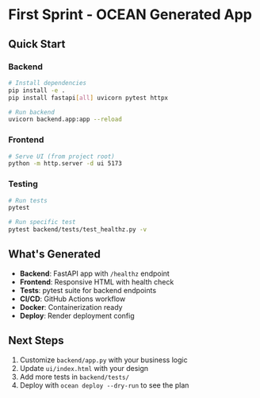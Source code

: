 # First Sprint - OCEAN Generated App

## Quick Start

### Backend
```bash
# Install dependencies
pip install -e .
pip install fastapi[all] uvicorn pytest httpx

# Run backend
uvicorn backend.app:app --reload
```

### Frontend
```bash
# Serve UI (from project root)
python -m http.server -d ui 5173
```

### Testing
```bash
# Run tests
pytest

# Run specific test
pytest backend/tests/test_healthz.py -v
```

## What's Generated

- **Backend**: FastAPI app with `/healthz` endpoint
- **Frontend**: Responsive HTML with health check
- **Tests**: pytest suite for backend endpoints
- **CI/CD**: GitHub Actions workflow
- **Docker**: Containerization ready
- **Deploy**: Render deployment config

## Next Steps

1. Customize `backend/app.py` with your business logic
2. Update `ui/index.html` with your design
3. Add more tests in `backend/tests/`
4. Deploy with `ocean deploy --dry-run` to see the plan
